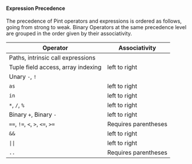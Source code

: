 #### Expression Precedence

The precedence of Pint operators and expressions is ordered as follows, going from strong to weak. Binary Operators at the same precedence level are grouped in the order given by their associativity.

| Operator                           | Associativity        |
| ---------------------------------- | -------------------- |
| Paths, intrinsic call expressions  |                      |
| Tuple field access, array indexing | left to right        |
| Unary `-`, `!`                     |                      |
| `as`                               | left to right        |
| `in`                               | left to right        |
| `*`, `/`, `%`                      | left to right        |
| Binary `+`, Binary `-`             | left to right        |
| `==`, `!=`, `<`, `>`, `<=`, `>=`   | Requires parentheses |
| `&&`                               | left to right        |
| `\|\|`                             | left to right        |
| `..`                               | Requires parentheses |
